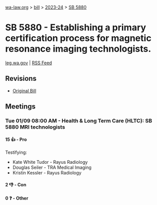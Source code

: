 [wa-law.org](/) > [bill](/bill/) > [2023-24](/bill/2023-24/) > [SB 5880](/bill/2023-24/sb/5880/)

# SB 5880 - Establishing a primary certification process for magnetic resonance imaging technologists.
[leg.wa.gov](https://app.leg.wa.gov/billsummary?BillNumber=5880&Year=2023&Initiative=false) | [RSS Feed](./rss.xml)

## Revisions
* [Original Bill](1/)

## Meetings
### Tue 01/09 08:00 AM - Health & Long Term Care (HLTC): SB 5880 MRI technologists
#### 15 👍 - Pro
Testifying:
* Kate White Tudor - Rayus Radiology
* Douglas Seiler - TRA Medical Imaging
* Kristin Kessler - Rayus Radiology

#### 2 👎 - Con

#### 0 ❓ - Other
